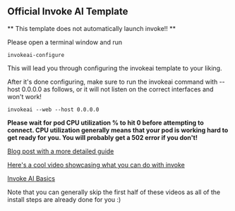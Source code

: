 ## Official Invoke AI Template

** This template does not automatically launch invoke!! **

Please open a terminal window and run

`invokeai-configure`

This will lead you through configuring the invokeai template to your liking.

After it's done configuring, make sure to run the invokeai command with --host 0.0.0.0 as follows, or it will not listen on the correct interfaces and won't work!

`invokeai --web --host 0.0.0.0`

**Please wait for pod CPU utilization % to hit 0 before attempting to connect. CPU utilization generally means that your pod is working hard to get ready for you. You will probably get a 502 error if you don't!**

[Blog post with a more detailed guide](https://www.runpod.io/blog/invoke-ai-runpod)

[Here's a cool video showcasing what you can do with invoke](https://www.youtube.com/watch?v=GKjifMhcvOk)

[Invoke AI Basics](https://www.youtube.com/watch?v=s4EqQRxRR7k)

Note that you can generally skip the first half of these videos as all of the install steps are already done for you :)
